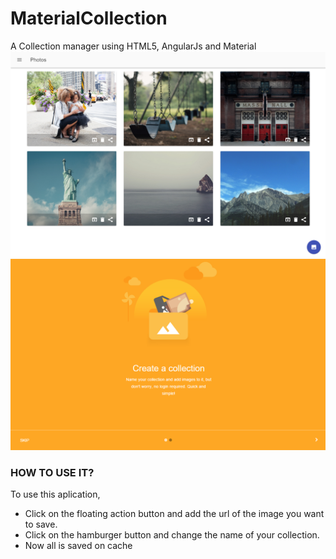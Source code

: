 # MaterialCollection
A Collection manager using HTML5, AngularJs and Material
![screenshot](screenshot1.png)
![screenshot](screenshot.png)

<h3>HOW TO USE IT?</h3>
To use this aplication, 

- Click on the floating action button and add the url of the image you want to save.
- Click on the hamburger button and change the name of your collection.
- Now all is saved on cache


